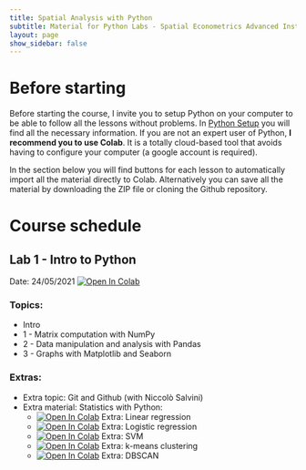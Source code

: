 ```yaml
---
title: Spatial Analysis with Python
subtitle: Material for Python Labs - Spatial Econometrics Advanced Institute 2021
layout: page
show_sidebar: false
---
```


# Before starting
Before starting the course, I invite you to setup Python on your computer to be able to follow all the lessons without problems. 
In [Python Setup](/python_setup) you will find all the necessary information. 
If you are not an expert user of Python, **I recommend you to use Colab**.
It is a totally cloud-based tool that avoids having to configure your computer (a google account is required).

In the section below you will find buttons for each lesson to automatically import all the material directly to Colab. Alternatively you can save all the material by downloading the ZIP file or cloning the Github repository.

# Course schedule
## Lab 1 - Intro to Python 
Date: 24/05/2021
[![Open In Colab](https://colab.research.google.com/assets/colab-badge.svg)](https://colab.research.google.com/github/vincnardelli/seai2021/blob/main/lab1/seai_lab1.ipynb)

### Topics:
- Intro
- 1 - Matrix computation with NumPy
- 2 - Data manipulation and analysis with Pandas
- 3 - Graphs with Matplotlib and Seaborn

### Extras:
- Extra topic: Git and Github (with Niccolò Salvini)
- Extra material: Statistics with Python:
  - [![Open In Colab](https://colab.research.google.com/assets/colab-badge.svg)](https://colab.research.google.com/github/vincnardelli/seai2021/blob/main/lab1/extra/seai_lab1_extra1_linear_regression.ipynb) Extra: Linear regression
  - [![Open In Colab](https://colab.research.google.com/assets/colab-badge.svg)](https://colab.research.google.com/github/vincnardelli/seai2021/blob/main/lab1/extra/seai_lab1_extra2_logistic_regression.ipynb) Extra: Logistic regression 
  - [![Open In Colab](https://colab.research.google.com/assets/colab-badge.svg)](https://colab.research.google.com/github/vincnardelli/seai2021/blob/main/lab1/extra/seai_lab1_extra3_SVM.ipynb) Extra: SVM 
  - [![Open In Colab](https://colab.research.google.com/assets/colab-badge.svg)](https://colab.research.google.com/github/vincnardelli/seai2021/blob/main/lab1/extra/seai_lab1_extra4_k_means_clustering.ipynb) Extra: k-means clustering 
  - [![Open In Colab](https://colab.research.google.com/assets/colab-badge.svg)](https://colab.research.google.com/github/vincnardelli/seai2021/blob/main/lab1/extra/seai_lab1_extra5_DBSCAN.ipynb) Extra: DBSCAN 
